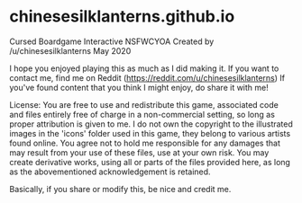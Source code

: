 # chinesesilklanterns.github.io

Cursed Boardgame Interactive NSFWCYOA
Created by /u/chinesesilklanterns
May 2020

I hope you enjoyed playing this as much as I did making it. 
If you want to contact me, find me on Reddit (https://reddit.com/u/chinesesilklanterns)
If you've found content that you think I might enjoy, do share it with me!

License: You are free to use and redistribute this game, associated code and files entirely free of charge in a non-commercial setting, so long as proper attribution is given to me. 
I do not own the copyright to the illustrated images in the 'icons' folder used in this game, they belong to various artists found online.
You agree not to hold me responsible for any damages that may result from your use of these files, use at your own risk.
You may create derivative works, using all or parts of the files provided here, as long as the abovementioned acknowledgement is retained.

Basically, if you share or modify this, be nice and credit me.
